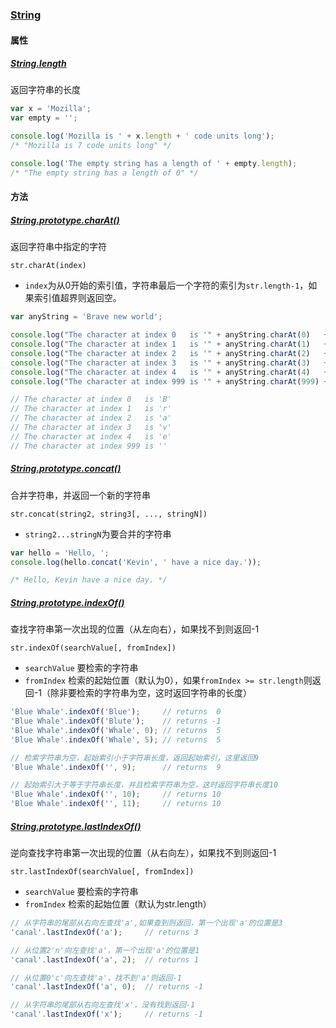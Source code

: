 ### [String](https://developer.mozilla.org/en-US/docs/Web/JavaScript/Reference/Global_Objects/String)

#### 属性

##### [String.length](https://developer.mozilla.org/en-US/docs/Web/JavaScript/Reference/Global_Objects/String/length)

返回字符串的长度

```javascript
var x = 'Mozilla';
var empty = '';

console.log('Mozilla is ' + x.length + ' code units long');
/* "Mozilla is 7 code units long" */

console.log('The empty string has a length of ' + empty.length);
/* "The empty string has a length of 0" */
```

#### 方法

##### [String.prototype.charAt()](https://developer.mozilla.org/en-US/docs/Web/JavaScript/Reference/Global_Objects/String/charAt)

返回字符串中指定的字符

`str.charAt(index)`

* `index`为从0开始的索引值，字符串最后一个字符的索引为`str.length-1`，如果索引值超界则返回空。

```javascript
var anyString = 'Brave new world';

console.log("The character at index 0   is '" + anyString.charAt(0)   + "'");
console.log("The character at index 1   is '" + anyString.charAt(1)   + "'");
console.log("The character at index 2   is '" + anyString.charAt(2)   + "'");
console.log("The character at index 3   is '" + anyString.charAt(3)   + "'");
console.log("The character at index 4   is '" + anyString.charAt(4)   + "'");
console.log("The character at index 999 is '" + anyString.charAt(999) + "'");

// The character at index 0   is 'B'
// The character at index 1   is 'r'
// The character at index 2   is 'a'
// The character at index 3   is 'v'
// The character at index 4   is 'e'
// The character at index 999 is ''
```

##### [String.prototype.concat()](https://developer.mozilla.org/en-US/docs/Web/JavaScript/Reference/Global_Objects/String/concat)

合并字符串，并返回一个新的字符串

`str.concat(string2, string3[, ..., stringN])`

* `string2...stringN`为要合并的字符串

```javascript
var hello = 'Hello, ';
console.log(hello.concat('Kevin', ' have a nice day.'));

/* Hello, Kevin have a nice day. */
```

##### [String.prototype.indexOf()](https://developer.mozilla.org/en-US/docs/Web/JavaScript/Reference/Global_Objects/String/indexOf)

查找字符串第一次出现的位置（从左向右），如果找不到则返回-1

`str.indexOf(searchValue[, fromIndex])`

* `searchValue` 要检索的字符串
* `fromIndex` 检索的起始位置（默认为0），如果`fromIndex >= str.length`则返回-1（除非要检索的字符串为空，这时返回字符串的长度）

```javascript
'Blue Whale'.indexOf('Blue');     // returns  0
'Blue Whale'.indexOf('Blute');    // returns -1
'Blue Whale'.indexOf('Whale', 0); // returns  5
'Blue Whale'.indexOf('Whale', 5); // returns  5

// 检索字符串为空，起始索引小于字符串长度，返回起始索引，这里返回9
'Blue Whale'.indexOf('', 9);      // returns  9

// 起始索引大于等于字符串长度，并且检索字符串为空，这时返回字符串长度10
'Blue Whale'.indexOf('', 10);     // returns 10
'Blue Whale'.indexOf('', 11);     // returns 10
```

##### [String.prototype.lastIndexOf()](https://developer.mozilla.org/en-US/docs/Web/JavaScript/Reference/Global_Objects/String/lastIndexOf)

逆向查找字符串第一次出现的位置（从右向左），如果找不到则返回-1

`str.lastIndexOf(searchValue[, fromIndex])`

* `searchValue` 要检索的字符串
* `fromIndex` 检索的起始位置（默认为str.length）

```javascript
// 从字符串的尾部从右向左查找'a',如果查到则返回，第一个出现'a'的位置是3
'canal'.lastIndexOf('a');     // returns 3

// 从位置2'n'向左查找'a'，第一个出现'a'的位置是1
'canal'.lastIndexOf('a', 2);  // returns 1

// 从位置0'c'向左查找'a'，找不到'a'则返回-1
'canal'.lastIndexOf('a', 0);  // returns -1

// 从字符串的尾部从右向左查找'x'，没有找到返回-1
'canal'.lastIndexOf('x');     // returns -1
```
